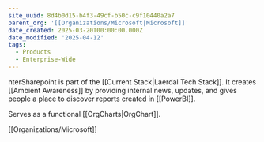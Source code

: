 ```yaml
---
site_uuid: 8d4b0d15-b4f3-49cf-b50c-c9f10440a2a7
parent_org: '[[Organizations/Microsoft|Microsoft]]'
date_created: 2025-03-20T00:00:00.000Z
date_modified: '2025-04-12'
tags:
  - Products
  - Enterprise-Wide
---
```

























nterSharepoint is part of the [[Current Stack|Laerdal Tech Stack]]. It creates [[Ambient Awareness]] by providing internal news, updates, and gives people a place to discover reports created in [[PowerBI]].

Serves as a functional [[OrgCharts|OrgChart]].



[[Organizations/Microsoft]]


